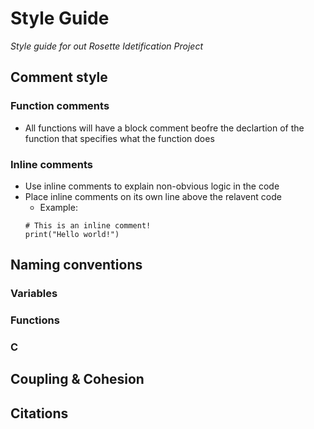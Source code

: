 # Style Guide
*Style guide for out Rosette Idetification Project*

## Comment style
### Function comments
- All functions will have a block comment beofre the declartion of the function that specifies what the function does

### Inline comments
- Use inline comments to explain non-obvious logic in the code
- Place inline comments on its own line above the relavent code
    - Example: 
    ```
    # This is an inline comment!
    print("Hello world!")
    ```

## Naming conventions
### Variables

### Functions

### C

## Coupling & Cohesion

## Citations
